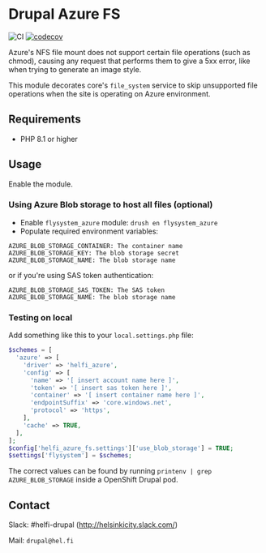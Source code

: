 # Drupal Azure FS

![CI](https://github.com/City-of-Helsinki/drupal-module-helfi-azure-fs/workflows/CI/badge.svg) [![codecov](https://codecov.io/gh/City-of-Helsinki/drupal-module-helfi-azure-fs/branch/main/graph/badge.svg?token=46YWS8J8NN)](https://codecov.io/gh/City-of-Helsinki/drupal-module-helfi-azure-fs)

Azure's NFS file mount does not support certain file operations (such as chmod), causing any request that performs them to give a 5xx error, like when trying to generate an image style.

This module decorates core's `file_system` service to skip unsupported file operations when the site is operating on Azure environment.

## Requirements

- PHP 8.1 or higher

## Usage

Enable the module.

### Using Azure Blob storage to host all files (optional)

- Enable `flysystem_azure` module: `drush en flysystem_azure`
- Populate required environment variables:
```
AZURE_BLOB_STORAGE_CONTAINER: The container name
AZURE_BLOB_STORAGE_KEY: The blob storage secret
AZURE_BLOB_STORAGE_NAME: The blob storage name
```

or if you're using SAS token authentication:

```
AZURE_BLOB_STORAGE_SAS_TOKEN: The SAS token
AZURE_BLOB_STORAGE_NAME: The blob storage name
```

### Testing on local

Add something like this to your `local.settings.php` file:

```php
$schemes = [
  'azure' => [
    'driver' => 'helfi_azure',
    'config' => [
      'name' => '[ insert account name here ]',
      'token' => '[ insert sas token here ]',
      'container' => '[ insert container name here ]',
      'endpointSuffix' => 'core.windows.net',
      'protocol' => 'https',
    ],
    'cache' => TRUE,
  ],
];
$config['helfi_azure_fs.settings']['use_blob_storage'] = TRUE;
$settings['flysystem'] = $schemes;
```

The correct values can be found by running `printenv | grep AZURE_BLOB_STORAGE` inside a OpenShift Drupal pod.

## Contact

Slack: #helfi-drupal (http://helsinkicity.slack.com/)

Mail: `drupal@hel.fi`
